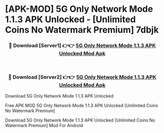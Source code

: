 # [APK-MOD] 5G Only Network Mode 1.1.3 APK Unlocked - [Unlimited Coins No Watermark Premium] 7dbjk



<div align="center">
<h3>🔴 Download [Server1] 👉👉 <a href="https://momento.my/?title=5G_Only_Network_Mode_1.1.3_APK_Unlocked">5G Only Network Mode 1.1.3 APK Unlocked Mod Apk</a></h3><br>

<h3>🔴 Download [Server2] 👉👉 <a href="https://momento.my/?title=5G_Only_Network_Mode_1.1.3_APK_Unlocked">5G Only Network Mode 1.1.3 APK Unlocked Mod Apk</a></h3>
</div>



Download 5G Only Network Mode 1.1.3 APK Unlocked 

Free APK MOD 5G Only Network Mode 1.1.3 APK Unlocked [Unlimited Coins No Watermark Premium]

Download 5G Only Network Mode 1.1.3 APK Unlocked [Unlimited Coins No Watermark Premium] Mod For Android
